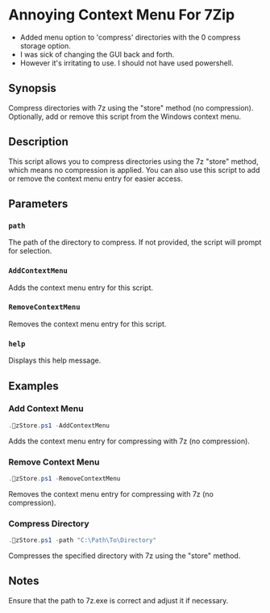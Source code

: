 
# Annoying Context Menu For 7Zip

- Added menu option to 'compress' directories with the 0 compress storage option.
- I was sick of changing the GUI back and forth.
- However it's irritating to use. I should not have used powershell.

## Synopsis

Compress directories with 7z using the "store" method (no compression). Optionally, add or remove this script from the Windows context menu.

## Description

This script allows you to compress directories using the 7z "store" method, which means no compression is applied. You can also use this script to add or remove the context menu entry for easier access.

## Parameters

### `path`

The path of the directory to compress. If not provided, the script will prompt for selection.

### `AddContextMenu`

Adds the context menu entry for this script.

### `RemoveContextMenu`

Removes the context menu entry for this script.

### `help`

Displays this help message.

## Examples

### Add Context Menu

```powershell
.zStore.ps1 -AddContextMenu
```

Adds the context menu entry for compressing with 7z (no compression).

### Remove Context Menu

```powershell
.zStore.ps1 -RemoveContextMenu
```

Removes the context menu entry for compressing with 7z (no compression).

### Compress Directory

```powershell
.zStore.ps1 -path "C:\Path\To\Directory"
```

Compresses the specified directory with 7z using the "store" method.

## Notes

Ensure that the path to 7z.exe is correct and adjust it if necessary.
